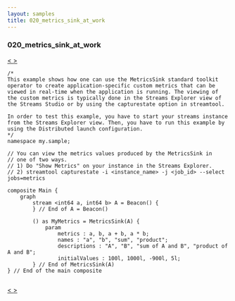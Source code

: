 ```yaml
---
layout: samples
title: 020_metrics_sink_at_work
---
```


### 020_metrics_sink_at_work

<div class="sampleNav"><a class="button" href="/streamsx.documentation/samples/spl-for-beginner/019_import_export_at_work_my_sample2_Main_spl/"> < </a><a class="button" href="/streamsx.documentation/samples/spl-for-beginner/021_pair_at_work_my_sample_Main_spl/"> > </a>
</div>

~~~~~~
/*
This example shows how one can use the MetricsSink standard toolkit
operator to create application-specific custom metrics that can be
viewed in real-time when the application is running. The viewing of 
the custom metrics is typically done in the Streams Explorer view of
the Streams Studio or by using the capturestate option in streamtool. 

In order to test this example, you have to start your streams instance
from the Streams Explorer view. Then, you have to run this example by
using the Distributed launch configuration.
*/
namespace my.sample;

// You can view the metrics values produced by the MetricsSink in
// one of two ways.
// 1) Do "Show Metrics" on your instance in the Streams Explorer.
// 2) streamtool capturestate -i <instance_name> -j <job_id> --select jobs=metrics

composite Main {
	graph
		stream <int64 a, int64 b> A = Beacon() {
		} // End of A = Beacon()

		() as MyMetrics = MetricsSink(A) { 
			param 
				metrics : a, b, a + b, a * b; 
				names : "a", "b", "sum", "product"; 
				descriptions : "A", "B", "sum of A and B", "product of A and B"; 
				initialValues : 100l, 1000l, -900l, 5l; 
		} // End of MetricsSink(A)
} // End of the main composite


~~~~~~

<div class="sampleNav"><a class="button" href="/streamsx.documentation/samples/spl-for-beginner/019_import_export_at_work_my_sample2_Main_spl/"> < </a><a class="button" href="/streamsx.documentation/samples/spl-for-beginner/021_pair_at_work_my_sample_Main_spl/"> > </a>
</div>

